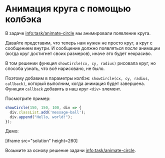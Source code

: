 
# Анимация круга с помощью колбэка

В задаче <info:task/animate-circle> мы анимировали появление круга.

Давайте представим, что теперь нам нужен не просто круг, а круг с сообщением внутри. И сообщение должно появляться *после* анимации (когда круг достигнет своих размеров), иначе это будет некрасиво.

В том решении функция `showCircle(cx, cy, radius)` рисовала круг, но способа узнать, что всё нарисовано, не было.

Поэтому добавим в параметры колбэк: `showCircle(cx, cy, radius, callback)`, который выполним, когда анимация будет завершена. Функция `callback` добавить в наш круг `<div>` элемент.

Посмотрите пример:

```js
showCircle(150, 150, 100, div => {
  div.classList.add('message-ball');
  div.append("Hello, world!");
});
```

Демо:

[iframe src="solution" height=260]

Возьмите за основу решение задачи <info:task/animate-circle>.
